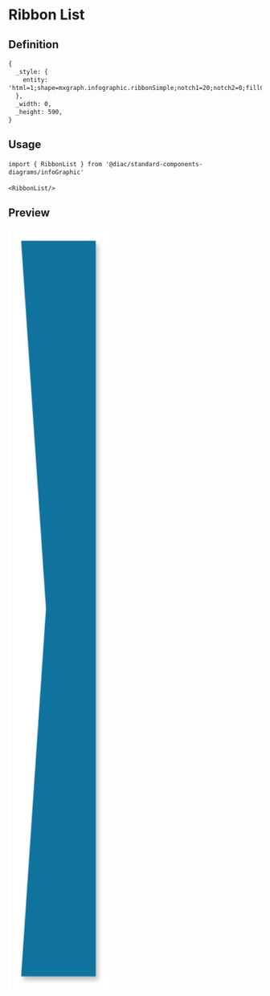 # Ribbon List

## Definition

```
{
  _style: { 
    entity: 'html=1;shape=mxgraph.infographic.ribbonSimple;notch1=20;notch2=0;fillColor=#10739E;strokeColor=none;shadow=1;',
  },
  _width: 0,
  _height: 590,
}
```

## Usage

```
import { RibbonList } from '@diac/standard-components-diagrams/infoGraphic'

<RibbonList/>
```

## Preview

<img src="./ribbon-list.png" width="200"/>
